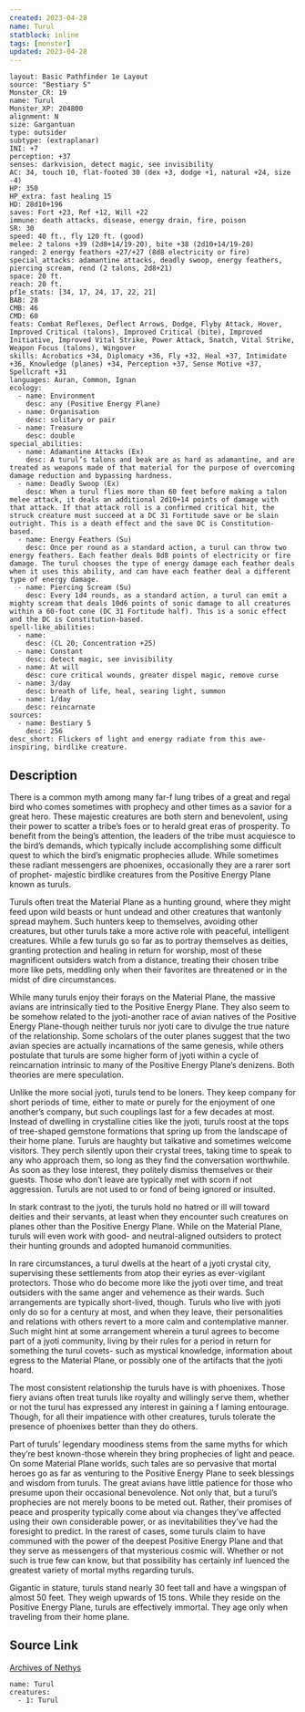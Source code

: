 ```yaml
---
created: 2023-04-28
name: Turul
statblock: inline
tags: [monster]
updated: 2023-04-28
---
```

```statblock
layout: Basic Pathfinder 1e Layout
source: "Bestiary 5"
Monster_CR: 19
name: Turul
Monster_XP: 204800
alignment: N
size: Gargantuan
type: outsider
subtype: (extraplanar)
INI: +7
perception: +37
senses: darkvision, detect magic, see invisibility
AC: 34, touch 10, flat-footed 30 (dex +3, dodge +1, natural +24, size -4)
HP: 350
HP_extra: fast healing 15
HD: 28d10+196
saves: Fort +23, Ref +12, Will +22
immune: death attacks, disease, energy drain, fire, poison
SR: 30
speed: 40 ft., fly 120 ft. (good)
melee: 2 talons +39 (2d8+14/19-20), bite +38 (2d10+14/19-20)
ranged: 2 energy feathers +27/+27 (8d8 electricity or fire)
special_attacks: adamantine attacks, deadly swoop, energy feathers, piercing scream, rend (2 talons, 2d8+21)
space: 20 ft.
reach: 20 ft.
pf1e_stats: [34, 17, 24, 17, 22, 21]
BAB: 28
CMB: 46
CMD: 60
feats: Combat Reflexes, Deflect Arrows, Dodge, Flyby Attack, Hover, Improved Critical (talons), Improved Critical (bite), Improved Initiative, Improved Vital Strike, Power Attack, Snatch, Vital Strike, Weapon Focus (talons), Wingover
skills: Acrobatics +34, Diplomacy +36, Fly +32, Heal +37, Intimidate +36, Knowledge (planes) +34, Perception +37, Sense Motive +37, Spellcraft +31
languages: Auran, Common, Ignan
ecology:
  - name: Environment
    desc: any (Positive Energy Plane)
  - name: Organisation
    desc: solitary or pair
  - name: Treasure
    desc: double
special_abilities:
  - name: Adamantine Attacks (Ex)
    desc: A turul’s talons and beak are as hard as adamantine, and are treated as weapons made of that material for the purpose of overcoming damage reduction and bypassing hardness.
  - name: Deadly Swoop (Ex)
    desc: When a turul flies more than 60 feet before making a talon melee attack, it deals an additional 2d10+14 points of damage with that attack. If that attack roll is a confirmed critical hit, the struck creature must succeed at a DC 31 Fortitude save or be slain outright. This is a death effect and the save DC is Constitution-based.
  - name: Energy Feathers (Su)
    desc: Once per round as a standard action, a turul can throw two energy feathers. Each feather deals 8d8 points of electricity or fire damage. The turul chooses the type of energy damage each feather deals when it uses this ability, and can have each feather deal a different type of energy damage.
  - name: Piercing Scream (Su)
    desc: Every 1d4 rounds, as a standard action, a turul can emit a mighty scream that deals 10d6 points of sonic damage to all creatures within a 60-foot cone (DC 31 Fortitude half). This is a sonic effect and the DC is Constitution-based.
spell-like_abilities:
  - name:
    desc: (CL 20; Concentration +25)
  - name: Constant
    desc: detect magic, see invisibility
  - name: At will
    desc: cure critical wounds, greater dispel magic, remove curse
  - name: 3/day
    desc: breath of life, heal, searing light, summon
  - name: 1/day
    desc: reincarnate
sources:
  - name: Bestiary 5
    desc: 256
desc_short: Flickers of light and energy radiate from this awe-inspiring, birdlike creature.
```
## Description
There is a common myth among many far-f lung tribes of a great and regal bird who comes sometimes with prophecy and other times as a savior for a great hero. These majestic creatures are both stern and benevolent, using their power to scatter a tribe’s foes or to herald great eras of prosperity. To benefit from the being’s attention, the leaders of the tribe must acquiesce to the bird’s demands, which typically include accomplishing some difficult quest to which the bird’s enigmatic prophecies allude. While sometimes these radiant messengers are phoenixes, occasionally they are a rarer sort of prophet- majestic birdlike creatures from the Positive Energy Plane known as turuls.

 Turuls often treat the Material Plane as a hunting ground, where they might feed upon wild beasts or hunt undead and other creatures that wantonly spread mayhem. Such hunters keep to themselves, avoiding other creatures, but other turuls take a more active role with peaceful, intelligent creatures. While a few turuls go so far as to portray themselves as deities, granting protection and healing in return for worship, most of these magnificent outsiders watch from a distance, treating their chosen tribe more like pets, meddling only when their favorites are threatened or in the midst of dire circumstances.

 While many turuls enjoy their forays on the Material Plane, the massive avians are intrinsically tied to the Positive Energy Plane. They also seem to be somehow related to the jyoti-another race of avian natives of the Positive Energy Plane-though neither turuls nor jyoti care to divulge the true nature of the relationship. Some scholars of the outer planes suggest that the two avian species are actually incarnations of the same genesis, while others postulate that turuls are some higher form of jyoti within a cycle of reincarnation intrinsic to many of the Positive Energy Plane’s denizens. Both theories are mere speculation.

 Unlike the more social jyoti, turuls tend to be loners. They keep company for short periods of time, either to mate or purely for the enjoyment of one another’s company, but such couplings last for a few decades at most. Instead of dwelling in crystalline cities like the jyoti, turuls roost at the tops of tree-shaped gemstone formations that spring up from the landscape of their home plane. Turuls are haughty but talkative and sometimes welcome visitors. They perch silently upon their crystal trees, taking time to speak to any who approach them, so long as they find the conversation worthwhile. As soon as they lose interest, they politely dismiss themselves or their guests. Those who don’t leave are typically met with scorn if not aggression. Turuls are not used to or fond of being ignored or insulted.

 In stark contrast to the jyoti, the turuls hold no hatred or ill will toward deities and their servants, at least when they encounter such creatures on planes other than the Positive Energy Plane. While on the Material Plane, turuls will even work with good- and neutral-aligned outsiders to protect their hunting grounds and adopted humanoid communities.

 In rare circumstances, a turul dwells at the heart of a jyoti crystal city, supervising these settlements from atop their eyries as ever-vigilant protectors. Those who do become more like the jyoti over time, and treat outsiders with the same anger and vehemence as their wards. Such arrangements are typically short-lived, though. Turuls who live with jyoti only do so for a century at most, and when they leave, their personalities and relations with others revert to a more calm and contemplative manner. Such might hint at some arrangement wherein a turul agrees to become part of a jyoti community, living by their rules for a period in return for something the turul covets- such as mystical knowledge, information about egress to the Material Plane, or possibly one of the artifacts that the jyoti hoard.

 The most consistent relationship the turuls have is with phoenixes. Those fiery avians often treat turuls like royalty and willingly serve them, whether or not the turul has expressed any interest in gaining a f laming entourage. Though, for all their impatience with other creatures, turuls tolerate the presence of phoenixes better than they do others.

 Part of turuls’ legendary moodiness stems from the same myths for which they’re best known-those wherein they bring prophecies of light and peace. On some Material Plane worlds, such tales are so pervasive that mortal heroes go as far as venturing to the Positive Energy Plane to seek blessings and wisdom from turuls. The great avians have little patience for those who presume upon their occasional benevolence. Not only that, but a turul’s prophecies are not merely boons to be meted out. Rather, their promises of peace and prosperity typically come about via changes they’ve affected using their own considerable power, or as inevitabilities they’ve had the foresight to predict. In the rarest of cases, some turuls claim to have communed with the power of the deepest Positive Energy Plane and that they serve as messengers of that mysterious cosmic will. Whether or not such is true few can know, but that possibility has certainly inf luenced the greatest variety of mortal myths regarding turuls.

 Gigantic in stature, turuls stand nearly 30 feet tall and have a wingspan of almost 50 feet. They weigh upwards of 15 tons. While they reside on the Positive Energy Plane, turuls are effectively immortal. They age only when traveling from their home plane.
## Source Link
[Archives of Nethys](https://aonprd.com/MonsterDisplay.aspx?ItemName=Turul)
```encounter-table
name: Turul
creatures:
  - 1: Turul
```
